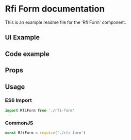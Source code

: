 # Rfi Form documentation

This is an example readme file for the 'Rfi Form' component.

## UI Example

<!-- STORY -->

## Code example

<!-- SOURCE -->

## Props

<!-- PROPS -->

## Usage

### ES6 Import
```js
import RfiForm from './rfi-form'
```

### CommonJS

```js
const RfiForm = require('./rfi-form')
